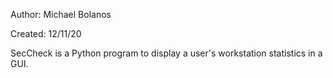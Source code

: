 Author:  Michael Bolanos

Created:  12/11/20

SecCheck is a Python program to display a user's workstation statistics in a GUI.


